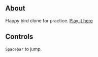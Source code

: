 
About
-----

Flappy bird clone for practice. [Play it here](https://wenderen.github.io/flappy)

Controls
--------

`Spacebar` to jump.
